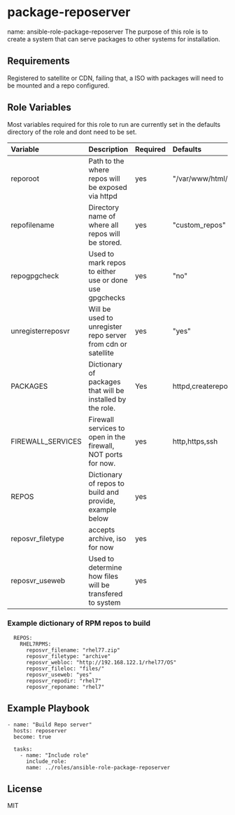 package-reposerver
=========

name: ansible-role-package-reposerver
The purpose of this role is to create a system that can serve packages to other systems for installation.

Requirements
------------

Registered to satellite or CDN, failing that, a ISO with packages will need to be mounted and a repo configured.

Role Variables
--------------
Most variables required for this role to run are currently set in the defaults directory of the 
role and dont need to be set. 

| Variable | Description | Required | Defaults |
|:---------|:------------|:---------|:---------|
|reporoot| Path to the where repos will be exposed via httpd | yes |"/var/www/html/repos"|
|repofilename|Directory name of where all repos will be stored.|yes|"custom_repos"|
|repogpgcheck|Used to mark repos to either use or done use gpgchecks|yes|"no"|
|unregisterreposvr|Will be used to unregister repo server from cdn or satellite|yes|"yes"|
|PACKAGES|Dictionary of packages that will be installed by the role.|Yes|httpd,createrepo,firewalld,zip,unzip|
|FIREWALL_SERVICES|Firewall services to open in the firewall, NOT ports for now.|yes|http,https,ssh|
|REPOS| Dictionary of repos to build and provide, example below | yes | |
|reposvr_filetype|accepts archive, iso for now|yes||
|reposvr_useweb|Used to determine how files will be transfered to system|yes||

### Example dictionary of RPM repos to build
```
  REPOS:
    RHEL7RPMS:
      reposvr_filename: "rhel77.zip"
      reposvr_filetype: "archive"
      reposvr_webloc: "http://192.168.122.1/rhel77/OS"
      reposvr_fileloc: "files/"
      reposvr_useweb: "yes"
      reposvr_repodir: "rhel7"
      reposvr_reponame: "rhel7"
```
Example Playbook
----------------

    - name: "Build Repo server" 
      hosts: reposerver  
      become: true

      tasks:
        - name: "Include role"
          include_role:
          name: ../roles/ansible-role-package-reposerver


License
-------

MIT

